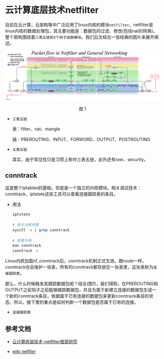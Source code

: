 # 云计算底层技术netfilter

目前在云计算，云架构等中广泛应用了linux内核的模块```netfilter```。netfilter是linux内核的数据处理包，其主要功能是：数据包的过滤、修改(包括nat的转换)。整个架构围绕着```三表五链和5个钩子函数模块```。我们后文结合一张经典的图片来展开阐述。

![fileter](netfilter.png)
<center>图 1</center>

* ```三表五链```

    表：filter、nat、mangle

    链：PREROUTING、INPUT、FORWORD、OUTPUT、POSTROUTING

* ```五表五链```

    其实，由于常见性只是习惯上称作三表五链，此外还有raw、security。

## conntrack

这是整个iptables的基础，但是是一个独立的内核模块。相关调试技术：conntrack、iptstate这些工具可以查看连接跟踪表的条目。

* 用法

    ```bash
    iptstate

    # 相关内核参数
    sysctl -a | grep conntrack

    # 查看手册
    man conntrack
    conntrack -L
    ```

Linux内核加载nf_conntrack后，conntrack机制正式生效。跟route一样，conntrack也会维护一张表，所有的conntrack都存放在一张表里，这张表称为```连接跟踪表```。

那么，什么时候触发其跟踪数据包呢？结合(图1)，我们得知，在PREROUTING和OUTPUT之前钩子之前能够跟踪数据包，并且为属于新建立连接的数据包生成一个新的conntrack条目，依据属于已有连接的数据包来更新conntrack条目的状态。所以，接下里的重点是如何判断一个数据包是否属于已有的连接。

* ```连接跟踪表```

## 参考文档

* [云计算底层技术-netfilter框架研究](https://opengers.github.io/openstack/openstack-base-netfilter-framework-overview/)

* [wiki netfiler](https://en.wikipedia.org/wiki/Netfilter)
